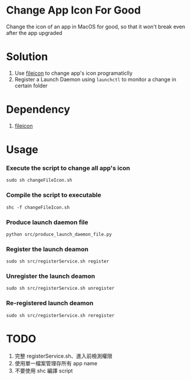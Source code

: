 # Change App Icon For Good

Change the icon of an app in MacOS for good, so that it won't break even after the app upgraded

# Solution

1. Use [fileicon](https://github.com/mklement0/fileicon) to change app's icon programaticlly
2. Register a Launch Daemon using `launchctl` to monitor a change in certain folder

# Dependency

1. [fileicon](https://github.com/mklement0/fileicon)

# Usage

### Execute the script to change all app's icon
```shell
sudo sh changeFileIcon.sh
```

### Compile the script to executable
```shell
shc -f changeFileIcon.sh
```

### Produce launch daemon file
```shell
python src/produce_launch_daemon_file.py
```

### Register the launch deamon
```shell
sudo sh src/registerService.sh register
```

### Unregister the launch deamon
```shell
sudo sh src/registerService.sh unregister
```

### Re-registered launch deamon
```shell
sudo sh src/registerService.sh reregister
```

# TODO

1. 完整 registerService.sh、進入前檢測權限
2. 使用單一檔案管理存所有 app name
3. 不要使用 shc 編譯 script
